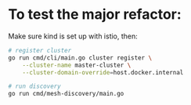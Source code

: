 # To test the major refactor:

Make sure kind is set up with istio, then:

```bash
# register cluster
go run cmd/cli/main.go cluster register \
    --cluster-name master-cluster \
    --cluster-domain-override=host.docker.internal

# run discovery
go run cmd/mesh-discovery/main.go 
```
